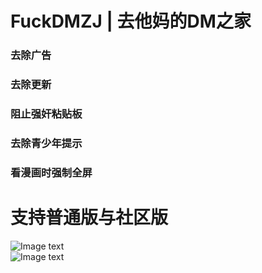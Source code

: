 # FuckDMZJ | 去他妈的DM之家
### 去除广告<br>
### 去除更新<br>
### 阻止强奸粘贴板<br>
### 去除青少年提示<br>
### 看漫画时强制全屏<br>
# 支持普通版与社区版
![Image text](https://github.com/cokkeijigen/FuckDMZJ/blob/master/image0.png)<br>
![Image text](https://github.com/cokkeijigen/FuckDMZJ/blob/master/image1.png)<br>
